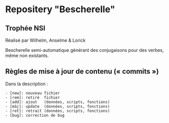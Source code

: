 # Repositery "Bescherelle"
## Trophée NSI

Réalisé par Wilhelm, Anselme & Lorick

Bescherelle semi-automatique générant des conjugaisons pour des verbes, même non existants.

## Règles de mise à jour de contenu (« commits »)

Dans la description :
```
- [new]: nouveau fichier
- [rem]: retiré  fichier
- [add]: ajout   (données, scripts, fonctions)
- [màj]: update  (données, scripts, fonctions)
- [ret]: retrait (données, scripts, fonctions)
- [bug]: correction de bug
```
